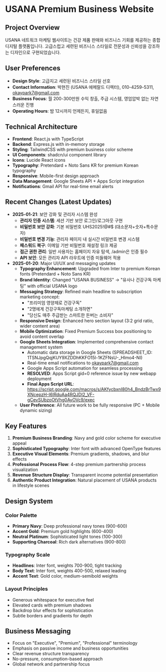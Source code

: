 # USANA Premium Business Website

## Project Overview
USANA 네트워크 마케팅 웹사이트는 건강 제품 판매와 비즈니스 기회를 제공하는 종합 디지털 플랫폼입니다. 고급스럽고 세련된 비즈니스 스타일로 전문성과 신뢰성을 강조하는 디자인으로 구현되었습니다.

## User Preferences
- **Design Style**: 고급지고 세련된 비즈니스 스타일 선호
- **Contact Information**: 박현진 (USANA 에메랄드 디렉터), 010-4259-5311, okaypark7@gmail.com
- **Business Focus**: 월 200-300만원 수익 창출, 주급 시스템, 영업압박 없는 자연스러운 진행
- **Operating Hours**: 밤 12시까지 언제든지, 휴일없음

## Technical Architecture
- **Frontend**: React.js with TypeScript
- **Backend**: Express.js with in-memory storage
- **Styling**: TailwindCSS with premium business color scheme
- **UI Components**: shadcn/ui component library
- **Icons**: Lucide React icons
- **Typography**: Pretendard + Noto Sans KR for premium Korean typography
- **Responsive**: Mobile-first design approach
- **Data Management**: Google Sheets API + Apps Script integration
- **Notifications**: Gmail API for real-time email alerts

## Recent Changes (Latest Updates)
- **2025-01-21**: 보안 강화 및 관리자 시스템 완성
  - **관리자 인증 시스템**: 세션 기반 보안 로그인/로그아웃 구현
  - **비밀번호 보안 강화**: 기본 비밀번호 UHS2025!@#$ (대소문자+숫자+특수문자)
  - **비밀번호 변경 기능**: 관리자 페이지 내 실시간 비밀번호 변경 시스템
  - **패스워드 복구**: 이메일 기반 비밀번호 재설정 링크 제공
  - **접근 권한 관리**: 일반 사용자는 홈페이지 자유 탐색, /admin은 인증 필수
  - **API 보안**: 모든 관리자 API 라우트에 인증 미들웨어 적용
- **2025-01-20**: Major UI/UX and messaging updates
  - **Typography Enhancement**: Upgraded from Inter to premium Korean fonts (Pretendard + Noto Sans KR)
  - **Brand Identity**: Changed "USANA BUSINESS" → "유사나 건강구독 마케팅" with official USANA logo
  - **Messaging Strategy**: Refined main headline to subscription marketing concept:
    - "프리미엄 영양제로 건강구독"
    - "2명에게 건강구독마케팅 소개하면"  
    - "당신도 매주 주급받는 스마트한 돈버는 소비자"
  - **Responsive Design**: Enhanced hero section layout (3:2 grid ratio, wider content area)
  - **Mobile Optimization**: Fixed Premium Success box positioning to avoid content overlap
  - **Google Sheets Integration**: Implemented comprehensive contact management system
    - Automatic data storage in Google Sheets (SPREADSHEET_ID: 1TSNJpgQqjKUY9XZDDhKKFO15l-1KZFNsU-_HImo4-NI)
    - Real-time email notifications to okaypark7@gmail.com
    - Google Apps Script automation for seamless processing
    - **RESOLVED**: Apps Script gid=0 reference issue by new webapp deployment
    - **Final Apps Script URL**: https://script.google.com/macros/s/AKfycbxnI80h4_BndzBrTwx9XNcepzH-I6lRduAa4RQJDl2_VF-gCevSUbzoOtVhg0AyOVc9/exec
  - **User Preference**: All future work to be fully responsive (PC + Mobile dynamic sizing)

## Key Features
1. **Premium Business Branding**: Navy and gold color scheme for executive appeal
2. **Sophisticated Typography**: Inter font with advanced OpenType features
3. **Executive Visual Elements**: Premium gradients, shadows, and blur effects
4. **Professional Process Flow**: 4-step premium partnership process visualization
5. **Revenue Structure Display**: Transparent income potential presentation
6. **Authentic Product Integration**: Natural placement of USANA products in lifestyle scenes

## Design System
### Color Palette
- **Primary Navy**: Deep professional navy tones (900-600)
- **Accent Gold**: Premium gold highlights (600-400)
- **Neutral Platinum**: Sophisticated light tones (100-300)
- **Supporting Charcoal**: Rich dark alternatives (900-800)

### Typography Scale
- **Headlines**: Inter font, weights 700-900, tight tracking
- **Body Text**: Inter font, weights 400-500, relaxed leading
- **Accent Text**: Gold color, medium-semibold weights

### Layout Principles
- Generous whitespace for executive feel
- Elevated cards with premium shadows
- Backdrop blur effects for sophistication
- Subtle borders and gradients for depth

## Business Messaging
- Focus on "Executive", "Premium", "Professional" terminology
- Emphasis on passive income and business opportunities
- Clear revenue structure transparency
- No-pressure, consumption-based approach
- Global network and partnership focus